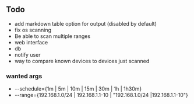 ## Todo

- add markdown table option for output (disabled by default)
- fix os scanning
- Be able to scan multiple ranges
- web interface
- db
- notify user
- way to compare known devices to devices just scanned

### wanted args
- --schedule={1m | 5m | 10m | 15m | 30m | 1h | 1h30m}
- --range={192.168.1.0/24 | 192.168.1.1-10 | "192.168.1.0/24 |192.168.1.1-10"}
